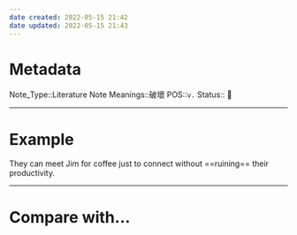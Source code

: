 ```yaml
---
date created: 2022-05-15 21:42
date updated: 2022-05-15 21:43
---
```


# Metadata

Note_Type::Literature Note
Meanings::破壞
POS::`v.`
Status:: 👶

---

# Example

They can meet Jim for coffee just to connect without ==ruining== their productivity.

---

# Compare with...
